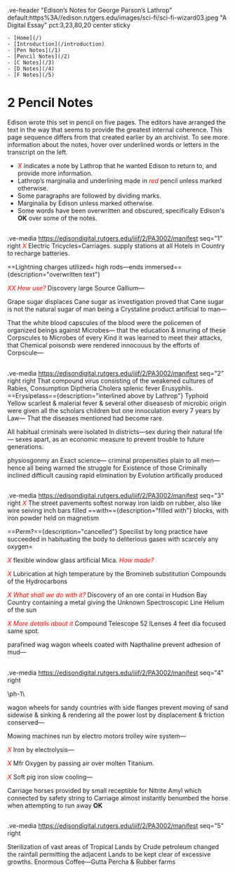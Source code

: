 .ve-header "Edison’s Notes for George Parson’s Lathrop" default:https%3A//edison.rutgers.edu/images/sci-fi/sci-fi-wizard03.jpeg "A Digital Essay" pct:3,23,80,20 center sticky

    - [Home](/)
    - [Introduction](/introduction)
    - [Pen Notes](/1)
    - [Pencil Notes](/2)
    - [C Notes](/3)
    - [D Notes](/4)
    - [F Notes](/5)
    
# 2 Pencil Notes

Edison wrote this set in pencil on five pages. The editors have arranged the text in the way that seems to provide the greatest internal coherence. This page sequence differs from that created earlier by an archivist. To see more information about the notes, hover over underlined words or letters in the transcript on the left.
- <span style="color:red">*X*</span> indicates a note by Lathrop that he wanted Edison to return to, and provide more information. 
- Lathrop’s marginalia and underlining made in <span style="color:red">*red*</span> pencil unless marked otherwise. 
- Some paragraphs are followed by dividing marks. 
- Marginalia by Edison unless marked otherwise. 
- Some words have been overwritten and obscured, specifically Edison's **OK** over some of the notes. 

##
.ve-media https://edisondigital.rutgers.edu/iiif/2/PA3002/manifest seq="1" right
<span style="color:red">*X*</span> Electric Tricycles=Carriages. supply stations at all Hotels in Country to recharge batteries.

==Lightning charges utilized= high rods—ends immersed=={description="overwritten text"}
 
<span style="color:red">*XX How use?*</span> Discovery large Source Gallium—

Grape sugar displaces Cane sugar as investigation proved that Cane sugar is not the natural sugar of man being a Crystaline product artificial to man—

That the white blood capscules of the blood were the policemen of organized beings against Microbes— that the education & innuring of these Corpscules to Microbes of every Kind it was learned to meet their attacks, that Chemical poisonsb were rendered innocouus by the efforts of Corpscule—

##
.ve-media https://edisondigital.rutgers.edu/iiif/2/PA3002/manifest seq="2" right right
That compound virus consisting of the weakened cultures of Rabies, Consumption Diptheria Cholera splenic fever Erusyphlis. ==Erysipelass=={description="interlined above by Lathrop"} Typhoid Yellow scarlest & malerial fever & several other diseasesb of microbic origin were given all the scholars children but one innoculation every 7 years by Law— That the diseases mentioned had become rare.

 All habitual criminals were isolated In districts—sex during their natural life— sexes apart, as an economic measure to prevent trouble to future generations. 

physiosgonmy an Exact science— criminal propensities plain to all men— hence all being warned the struggle for Existence of those Criminally inclined difficult causing rapid elimination by Evolution artifically produced

##
.ve-media https://edisondigital.rutgers.edu/iiif/2/PA3002/manifest seq="3" right
<span style="color:red">*X*</span> The street pavements softest norway iron laidb on rubber, also like wire seiving inch bars filled ==with=={description="filled with"} blocks, with iron powder held on magnetism 
    
==Perm?=={description="cancelled"} Specilist by long practice have succeeded in habituating the body to deliterious gases with scarcely any oxygen=

<span style="color:red">*X*</span> flexible window glass artificial Mica. <span style="color:red">*How made?*</span> <OK>

<span style="color:red">*X*</span> Lubrication at high temperature by the Bromineb substitution Compounds of the Hydrocarbons

<span style="color:red">*X What shall we do with it?*</span> Discovery of an ore contai in Hudson Bay Country containing a metal giving the Unknown Spectroscopic Line Helium of the sun

<span style="color:red">*X More details about it*</span> Compound Telescope 52 lLenses 4 feet dia focused same spot.

parafined wag wagon wheels coated with Napthaline prevent adhesion of mud— 
##
.ve-media https://edisondigital.rutgers.edu/iiif/2/PA3002/manifest seq="4" right

\ph-1\
	
wagon wheels for sandy countries with side flanges prevent moving of sand sidewise & sinking & rendering all the power lost by displacement & friction conserved— 

Mowing machines run by electro motors trolley wire system—

<span style="color:red">*X*</span> Iron by electrolysis—

<span style="color:red">*X*</span> Mfr Oxygen by passing air over molten Titanium.

<span style="color:red">*X*</span> Soft pig iron slow cooling—

Carriage horses provided by small receptible for Nitrite Amyl which connected by safety string to Carriage almost instantly benumbed the horse when attempting to run away **OK**
##
.ve-media https://edisondigital.rutgers.edu/iiif/2/PA3002/manifest seq="5" right

Sterilization of vast areas of Tropical Lands by Crude petroleum changed the rainfall permitting the adjacent Lands to be kept clear of excessive growths. 
Enormous Coffee—Gutta Percha & Rubber farms
